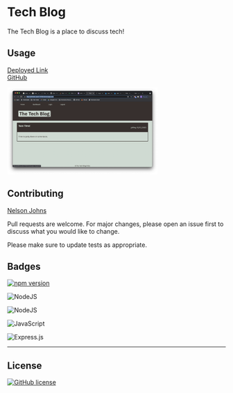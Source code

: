 # Tech Blog

The Tech Blog is a place to discuss tech!

## Usage

[Deployed Link](https://infinite-atoll-74792.herokuapp.com/)<br>
[GitHub](https://infinite-atoll-74792.herokuapp.com/)

<img src="./public/images/TheTechBlog.png" alt="Homepage View" width="auto" height="200">

## Contributing

[Nelson Johns](https://github.com/ntjohns1/)

Pull requests are welcome. For major changes, please open an issue first to discuss what you would like to change.

Please make sure to update tests as appropriate.

## Badges

[![npm version](https://img.shields.io/npm/v/react.svg?style=flat)](https://www.npmjs.com/package/react)

<img alt="NodeJS" src="https://img.shields.io/badge/node.js-%2343853D.svg?&style=for-the-badge&logo=node.js&logoColor=white"/><br>

<img alt="NodeJS" src="https://img.shields.io/badge/node.js-%2343853D.svg?&style=for-the-badge&logo=node.js&logoColor=white"/><br>

<img alt="JavaScript" src="https://img.shields.io/badge/javascript-%23323330.svg?&style=for-the-badge&logo=javascript&logoColor=%23F7DF1E"/><br>

<img alt="Express.js" src="https://img.shields.io/badge/express.js-%23404d59.svg?&style=for-the-badge"/><br>

---

## License

[![GitHub license](https://img.shields.io/badge/license-MIT-blue.svg)](https://github.com/facebook/react/blob/master/LICENSE)<br>

